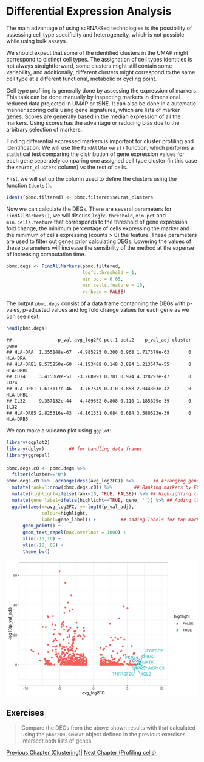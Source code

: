 
# Differential Expression Analysis

The main advantage of using scRNA-Seq technologies is the possibility of 
assessing cell type specificity and heterogeneity, which is not possible while
using bulk assays. 

We should expect that some of the identified clusters in the UMAP might correspond
to distinct cell types. The assignation of cell types identities is not always
straightforward, some clusters might still contain some variability, and 
additionally, different clusters might correspond to the same cell type at a
different functional, metabolic or cycling point. 

Cell type profiling is generally done by assessing the expression of markers. 
This task can be done manually by inspecting markers in dimensional reduced data
projected in UMAP or tSNE. It can also be done in a automatic manner scoring 
cells using gene signatures, which are lists of marker genes. Scores are generally
based in the median expression of all the markers. Using scores has the advantage
or reducing bias due to the arbitrary selection of markers.

Finding differential expressed markers is important for cluster profiling and
identification. We will use the `FindAllMarkers()` function, which performs
a statistical test comparing the distribution of gene expression values for 
each gene separately comparing one assigned cell type cluster (in this case 
the `seurat_clusters` column) *vs* the rest of cells. 

First, we will set up the column used to define the clusters using the 
function `Idents()`. 


``` r
Idents(pbmc.filtered) <- pbmc.filtered$seurat_clusters
```

Now we can calculate the DEGs. 
There are several parameters for `FindAllMarkers()`, we will discuss
`logfc.threshold`, `min.pct` and `min.cells.feature` that corresponds to the threshold of gene
expression fold change, the minimum percentage of cells expressing the marker 
and the minimum of cells expressing (counts > 0) the feature. These parameters 
are used to filter out genes prior calculating DEGs. Lowering the values of these
parameters will increase the sensibility of the method at the expense of 
increasing computation time.



``` r
pbmc.degs <- FindAllMarkers(pbmc.filtered, 
                            logfc.threshold = 1, 
                            min.pct = 0.05, 
                            min.cells.feature = 10, 
                            verbose = FALSE)
```


The output `pbmc.degs` consist of a data frame contanning the DEGs with
p-vales, p-adjusted values and log fold change values for each gene as 
we can see next:



``` r
head(pbmc.degs)
```

```
##                 p_val avg_log2FC pct.1 pct.2    p_val_adj cluster     gene
## HLA-DRA  1.355148e-67  -4.985225 0.300 0.968 1.717379e-63       0  HLA-DRA
## HLA-DRB1 9.575850e-60  -4.153488 0.148 0.884 1.213547e-55       0 HLA-DRB1
## CD74     3.415369e-51  -3.268991 0.781 0.974 4.328297e-47       0     CD74
## HLA-DPB1 1.613117e-46  -3.767549 0.310 0.858 2.044303e-42       0 HLA-DPB1
## IL32     9.357132e-44   4.489652 0.808 0.110 1.185829e-39       0     IL32
## HLA-DRB5 2.825316e-43  -4.161331 0.084 0.684 3.580523e-39       0 HLA-DRB5
```



We can make a vulcano plot using `ggplot`:


``` r
library(ggplot2)
library(dplyr)         ## for handling data frames
library(ggrepel)

pbmc.degs.c0 <- pbmc.degs %>%
  filter(cluster=="0")
pbmc.degs.c0 %>%  arrange(desc(avg_log2FC)) %>%       ## Arranging genes by FC
  mutate(rank=1:nrow(pbmc.degs.c0)) %>%        ## Ranking markers by FC
  mutate(highlight=ifelse(rank<10, TRUE, FALSE)) %>% ## highlighting top FC markers
  mutate(gene_label=ifelse(highlight==TRUE, gene, '')) %>% ## Adding labels for top markers
  ggplot(aes(x=avg_log2FC, y=-log10(p_val_adj),
             colour=highlight,
             label=gene_label)) +         ## adding labels for top markers
      geom_point() +
      geom_text_repel(max.overlaps = 1000) +
      xlim(-10,10) +
      ylim(-10, 65) +
      theme_bw()
```

<img src="06-Differential_Expression_files/figure-html/vulcano_plot-1.png" style="display: block; margin: auto;" />



## Exercises

> Compare the DEGs from the above shown results with that calculated using the `pbmc200.seurat` object defined in the previous exercises
> Intersect both lists of genes 
 
 

[Previous Chapter (Clustering)](./05-Cluster_visualization.md)|
[Next Chapter (Profiling cells)](./07-Profiling_cells.md)
